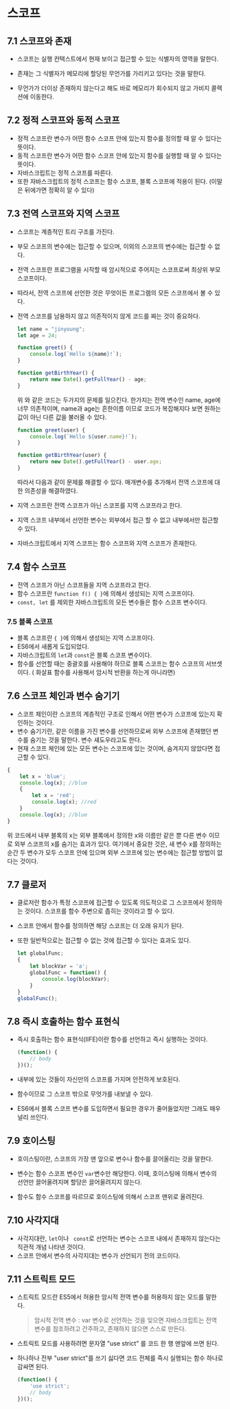 # 스코프

## 7.1 스코프와 존재

- 스코프는 실행 컨택스트에서 현재 보이고 접근할 수 있는 식별자의 영역을 말한다.
- 존재는 그 식별자가 메모리에 할당된 무언가를 가리키고 있다는 것을 말한다.

- 무언가가 더이상 존재하지 않는다고 해도 바로 메모리가 회수되지 않고 가비지 콜렉션에 이동한다.



## 7.2 정적 스코프와 동적 스코프

- 정적 스코프란 변수가 어떤 함수 스코프 안에 있는지 함수를 정의할 때 알 수 있다는 뜻이다.
- 동적 스코프란 변수가 어떤 함수 스코프 안에 있는지 함수를 실행할 때 알 수 있다는 뜻이다.
- 자바스크립트는 정적 스코프를 따른다.
- 또한 자바스크립트의 정적 스코프는 함수 스코프, 블록 스코프에 적용이 된다. (이말은 뒤에가면 정확히 알 수 있다)



## 7.3 전역 스코프와 지역 스코프

- 스코프는 계층적인 트리 구조를 가진다.
- 부모 스코프의 변수에는 접근할 수 있으며, 이외의 스코프의 변수에는 접근할 수 없다.



- 전역 스코프란 프로그램을 시작할 때 암시적으로 주어지는 스코프로써 최상위 부모 스코프이다.
- 따라서, 전역 스코프에 선언한 것은 무엇이든 프로그램의 모든 스코프에서 볼 수 있다.

- 전역 스코프를 남용하지 않고 의존적이지 않게 코드를 짜는 것이 중요하다.

  ```js
  let name = "jinyoung";
  let age = 24;
  
  function greet() {
      console.log(`Hello ${name}!`);
  }
  
  function getBirthYear() {
      return new Date().getFullYear() - age;
  }
  ```

  위 와 같은 코드는 두가지의 문제를 일으킨다. 한가지는 전역 변수인 name, age에 너무 의존적이며,  name과 age는 흔한이름 이므로 코드가 복잡해지다 보면 원하는 값이 아닌 다른 값을 불러올 수 있다.

  ```javascript
  function greet(user) {
      console.log(`Hello ${user.name}!`);
  }
  
  function getBirthYear(user) {
      return new Date().getFullYear() - user.age;
  }
  ```

  따라서 다음과 같이 문제를 해결할 수 있다. 매개변수를 추가해서 전역 스코프에 대한 의존성을 해결하였다.



- 지역 스코프란 전역 스코프가 아닌 스코프를 지역 스코프라고 한다.

- 지역 스코프 내부에서 선언한 변수는 외부에서 접근 할 수 없고 내부에서만 접근할 수 있다.

- 자바스크립트에서 지역 스코프는 함수 스코프와 지역 스코프가 존재한다.


## 7.4 함수 스코프

- 전역 스코프가 아닌 스코프들을 지역 스코프라고 한다.
- 함수 스코프란 `function f() { }`에 의해서 생성되는 지역 스코프이다.
-  `const, let` 를 제외한 자바스크립트의 모든 변수들은 함수 스코프 변수이다.



### 7.5 블록 스코프

- 블록 스코프란 `{ }`에 의해서 생성되는 지역 스코프이다.
- ES6에서 새롭게 도입되었다.
- 자바스크립트의 `let`과 `const`은 블록 스코프 변수이다.
- 함수를 선언할 때는 중괄호를 사용해야 하므로 블록 스코프는 함수 스코프의 서브셋이다. ( 화살표 함수를 사용해서 암시적 반환을 하는게 아니라면)



## 7.6 스코프 체인과 변수 숨기기

- 스코프 체인이란 스코프의 계층적인 구조로 인해서 어떤 변수가 스코프에 있는지 확인하는 것이다.
- 변수 숨기기란, 같은 이름을 가진 변수를 선언하므로써 외부 스코프에 존재했던 변수를 숨기는 것을 말한다. 변수 섀도우라고도 한다.
- 현재 스코프 체인에 있는 모든 변수는 스코프에 있는 것이며, 숨겨지지 않았다면 접근할 수 있다.

```javascript
{
    let x = 'blue';
    console.log(x); //blue
    {
        let x = 'red';
        console.log(x); //red
    }
    console.log(x); //blue
}
```

 위 코드에서 내부 블록의 x는 외부 블록에서 정의한 x와 이름만 같은 뿐 다른 변수 이므로 외부 스코프의 x를 숨기는 효과가 있다. 여기에서 중요한 것은, 새 변수 x를 정의하는 순간 두 변수가 모두 스코프 안에 있으며 외부 스코프에 있는 변수에는 접근할 방법이 없다는 것이다.



## 7.7 클로저

- 클로저란 함수가 특정 스코프에 접근할 수 있도록 의도적으로 그 스코프에서 정의하는 것이다. 스코프를 함수 주변으로 좁히는 것이라고 할 수 있다.

- 스코프 안에서 함수를 정의하면 해당 스코프는 더 오래 유지가 된다.

- 또한 일반적으로는 접근할 수 없는 것에 접근할 수 있다는 효과도 있다.

  ```javascript
  let globalFunc;
  {
      let blockVar = 'a';
      globalFunc = function() {
          console.log(blockVar);
      }
  }
  globalFunc();
  ```


## 7.8 즉시 호출하는 함수 표현식

- 즉시 호출하는 함수 표현식(IIFE)이란 함수를 선언하고 즉시 실행하는 것이다.

  ```javascript
  (function() {
      // body
  })();
  ```

- 내부에 있는 것들이 자신만의 스코프를 가지며 안전하게 보호된다.
- 함수이므로 그 스코프 밖으로 무엇가를 내보낼 수 있다.
- ES6에서 블록 스코프 변수를 도입하면서 필요한 경우가 줄어들었지만 그래도 매우 널리 쓰인다.



## 7.9 호이스팅

- 호이스팅이란,  스코프의 가장 맨 앞으로 변수나 함수를 끌어올리는 것을 말한다.

- 변수는 함수 스코프 변수인 `var`변수만 해당한다.  이때, 호이스팅에 의해서 변수의 선언만 끌어올려지며 할당은 끌어올려지지 않는다.
- 함수도 함수 스코프를 따르므로 호이스팅에 의해서 스코프 맨위로 올려진다.



## 7.10 사각지대

- 사각지대란, `let`이나 ` const`로 선언하는 변수는 스코프 내에서 존재하지 않는다는 직관적 개념 나타낸 것이다.
- 스코프 안에서 변수의 사각지대는 변수가 선언되기 전의 코드이다.



## 7.11 스트릭트 모드

- 스트릭트 모드란 ES5에서 허용한 암시적 전역 변수를 허용하지 않는 모드를 말한다.

  > 암시적 전역 변수 : var 변수로 선언하는 것을 잊으면 자바스크립트는 전역 변수를 참조하려고 간주하고, 존재하지 않으면 스스로 만든다.

- 스트릭트 모드를 사용하려면 문자열 "use strict" 를 코드 한 행 맨앞에 쓰면 된다.

- 하나하나 전부 "user strict"를 쓰기 싫다면 코드 전체를 즉시 실행되는 함수 하나로 감싸면 된다.

  ```javascript
  (function() {
      'use strict';
      // body
  })();
  ```


